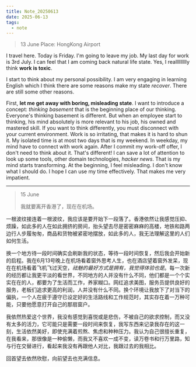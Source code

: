 ```yaml
---
title: Note_20250613
date: 2025-06-13
tags:
  - note
---
```

> 13 June
> Place: HongKong Airport

I travel here. Today is Friday. I'm going to leave my job. My last day for work is 3rd July. I can feel that I am coming back natural life state. Yes, I reallllllllly think **work is toxic**.

I start to think about my personal possibility. I am very engaging in learning English which I think there are some reasons make my state *recover*. There are still some other reasons.

First, **let me get away with boring, misleading state**. I want to introduce a concept: *thinking basement* that is the beginning place of our thinking. Everyone's thinking basement is different. But when an employee start to thinking, his mind absolutely is more relevant to his job, his owned and mastered skill. If you want to think differently, you must disconnect with your current environment. Work is so irritating, that makes it is hard to shun it. My isolated time is at most two days that is my weekend. In weekday, my mind have to connect with work again. After I commit my work-off offer, I don't need to think about it. That's different! I can save a lot of attention to look up some tools, other domain technologies, *hacker news*. That is my mind starts transforming. At the beginning, I feel misleading. I don't know what I should do. I hope I can use my time effectively. That makes me very impatient.

---

> 15 June
> 
> 我就要离开香港了，现在在机场。

一根波纹接连着一根波纹，我应该是要开始下一段落了。香港依然让我感觉压抑、烦躁，如此多的人在如此拥挤的房间，抬头望去尽是密密麻麻的高楼，地铁和路两边行人步履匆匆，商品和货物被紧密地摆放，如此多的人，我无法理解这里的人们如何生活。

换一个地方待一段时间确实会刷新我的状态，等待一段时间恢复，然后我会开始新的启程。我在6月13号晚上在机场看着窗外思考人生，也在酒店望着窗外发呆，现在在机场看着飞机飞过天空，*祛魅的最好方式是拥有，我觉得体验也是*。每一次新的经历都让我更平淡的看世界，不同地方的人并没有什么不同，他们都是一个个实实在在的人，都要为了生活而工作，养家糊口。网红追求美图，服务员提供良好的服务，老板们追求更高的利润，人并没有什么不同。换个环境让我放下了对当下的偏执，一个人在疲于遵守已设定好的生活路线和工作规范时，其实存在着一万种可能，只要他愿意打开自己的那扇窗户。

我依然热爱这个世界，我没有感觉到喜悦或是悲伤，不被自己的欲求控制，而又没有太多的活力，它可能只是需要一段时间来恢复，我写东西来记录我存在的这一刻，生活依然美好，即使充满着煎熬、焦虑和种种压力。我认为自己很擅长重复，在我看来，那很像是一种偷懒，而我又不喜欢一成不变，读万卷书和行万里路，知与行在交替进行，看起来我没有再跟他人对比，我跟过去的我相比。

回首望去依然欣慰，向前望去也充满信息。
